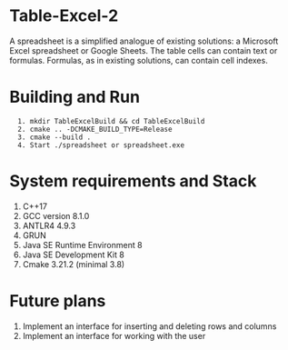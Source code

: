 # Table-Excel-2
A spreadsheet is a simplified analogue of existing solutions: a Microsoft Excel spreadsheet or Google Sheets. The table cells can contain text or formulas. Formulas, as in existing solutions, can contain cell indexes.
# Building and Run
```
  1. mkdir TableExcelBuild && cd TableExcelBuild 
  2. cmake .. -DCMAKE_BUILD_TYPE=Release
  3. cmake --build . 
  4. Start ./spreadsheet or spreadsheet.exe
```
# System requirements and Stack
  1. C++17
  2. GCC version 8.1.0
  3. ANTLR4 4.9.3
  4. GRUN
  5. Java SE Runtime Environment 8 
  6. Java SE Development Kit 8
  7. Cmake 3.21.2 (minimal 3.8)
# Future plans
  1. Implement an interface for inserting and deleting rows and columns
  2. Implement an interface for working with the user

